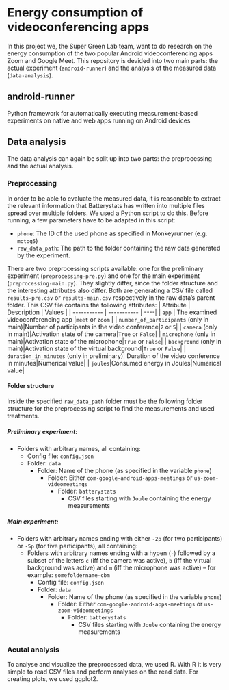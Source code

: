 # Energy consumption of videoconferencing apps
In this project we, the Super Green Lab team, want to do research on the energy consumption of the two popular Android videoconferencing apps Zoom and Google Meet. This repository is devided into two main parts: the actual experiment (`android-runner`) and the analysis of the measured data (`data-analysis`).

## android-runner
Python framework for automatically executing measurement-based experiments on native and web apps running on Android devices

## Data analysis
The data analysis can again be split up into two parts: the preprocessing and the actual analysis.

### Preprocessing
In order to be able to evaluate the measured data, it is reasonable to extract the relevant information that Batterystats has written into multiple files spread over multiple folders. We used a Python script to do this. Before running, a few parameters have to be adapted in this script:
- `phone`: The ID of the used phone as specified in Monkeyrunner (e.g. `motog5`)
- `raw_data_path`: The path to the folder containing the raw data generated by the experiment.

There are two preprocessing scripts available: one for the preliminary experiment (`preprocessing-pre.py`) and one for the main experiment (`preprocessing-main.py`). They slightly differ, since the folder structure and the interesting attributes also differ. Both are generating a CSV file called `results-pre.csv` or `results-main.csv` respectively in the raw data’s parent folder. This CSV file contains the following attributes:
| Attribute | Description | Values |
| ----------- | ----------- | ----|
| `app` | The examined videoconferencing app |`meet` or `zoom` |
| `number_of_participants` (only in main)|Number of participants in the video conference|`2` or `5`|
| `camera` (only in main)|Activation state of the camera|`True` or `False`|
| `microphone` (only in main)|Activation state of the microphone|`True` or `False`|
| `background` (only in main)|Activation state of the virtual background|`True` or `False`|
| `duration_in_minutes` (only in preliminary)| Duration of the video conference in minutes|Numerical value|
| `joules`|Consumed energy in Joules|Numerical value|

#### Folder structure
Inside the specified `raw_data_path` folder must be the following folder structure for the preprocessing script to find the measurements and used treatments.
##### Preliminary experiment:
- Folders with arbitrary names, all containing:
    - Config file: `config.json`
    - Folder: `data`
        - Folder: Name of the phone (as specified in the variable `phone`)
            - Folder: Either `com-google-android-apps-meetings` or `us-zoom-videomeetings`
                - Folder: `batterystats`
                    - CSV files starting with `Joule` containing the energy measurements

##### Main experiment:
- Folders with arbitrary names ending with either `-2p` (for two participants) or `-5p` (for five participants), all containing:
    - Folders with arbitrary names ending with a hypen (`-`) followed by a subset of the letters `c` (iff the camera was active), `b` (iff the virtual background was active) and `m` (iff the microphone was active) – for example: `somefoldername-cbm`
        - Config file: `config.json`
        - Folder: `data`
            - Folder: Name of the phone (as specified in the variable `phone`)
                - Folder: Either `com-google-android-apps-meetings` or `us-zoom-videomeetings`
                    - Folder: `batterystats`
                        - CSV files starting with `Joule` containing the energy measurements

### Acutal analysis
To analyse and visualize the preprocessed data, we used R. With R it is very simple to read CSV files and perform analyses on the read data. For creating plots, we used ggplot2.
